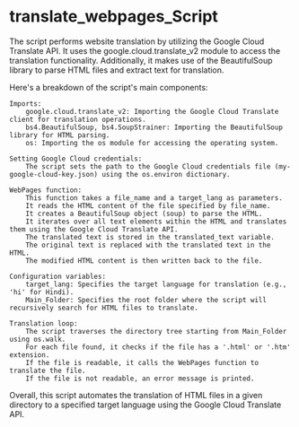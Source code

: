 # translate_webpages_Script

The script performs website translation by utilizing the Google Cloud Translate API. It uses the google.cloud.translate_v2 module to access the translation functionality. Additionally, it makes use of the BeautifulSoup library to parse HTML files and extract text for translation.

Here's a breakdown of the script's main components:

    Imports:
        google.cloud.translate_v2: Importing the Google Cloud Translate client for translation operations.
        bs4.BeautifulSoup, bs4.SoupStrainer: Importing the BeautifulSoup library for HTML parsing.
        os: Importing the os module for accessing the operating system.

    Setting Google Cloud credentials:
        The script sets the path to the Google Cloud credentials file (my-google-cloud-key.json) using the os.environ dictionary.

    WebPages function:
        This function takes a file_name and a target_lang as parameters.
        It reads the HTML content of the file specified by file_name.
        It creates a BeautifulSoup object (soup) to parse the HTML.
        It iterates over all text elements within the HTML and translates them using the Google Cloud Translate API.
        The translated text is stored in the translated_text variable.
        The original text is replaced with the translated text in the HTML.
        The modified HTML content is then written back to the file.

    Configuration variables:
        target_lang: Specifies the target language for translation (e.g., 'hi' for Hindi).
        Main_Folder: Specifies the root folder where the script will recursively search for HTML files to translate.

    Translation loop:
        The script traverses the directory tree starting from Main_Folder using os.walk.
        For each file found, it checks if the file has a '.html' or '.htm' extension.
        If the file is readable, it calls the WebPages function to translate the file.
        If the file is not readable, an error message is printed.

Overall, this script automates the translation of HTML files in a given directory to a specified target language using the Google Cloud Translate API.
